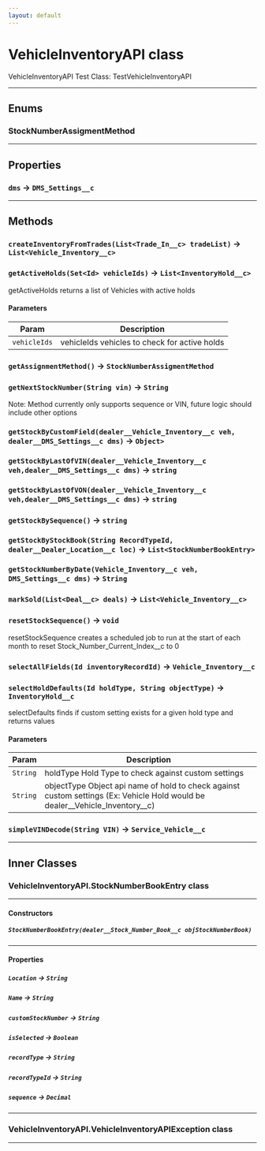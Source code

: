 ```yaml
---
layout: default
---
```

# VehicleInventoryAPI class

 VehicleInventoryAPI Test Class: TestVehicleInventoryAPI

---
## Enums
### StockNumberAssigmentMethod

---
## Properties

### `dms` → `DMS_Settings__c`

---
## Methods
### `createInventoryFromTrades(List<Trade_In__c> tradeList)` → `List<Vehicle_Inventory__c>`
### `getActiveHolds(Set<Id> vehicleIds)` → `List<InventoryHold__c>`

 getActiveHolds returns a list of Vehicles with active holds

#### Parameters
|Param|Description|
|-----|-----------|
|`vehicleIds` |  vehicleIds vehicles to check for active holds |

### `getAssignmentMethod()` → `StockNumberAssigmentMethod`
### `getNextStockNumber(String vin)` → `String`

 Note: Method currently only supports sequence or VIN, future logic should include other options

### `getStockByCustomField(dealer__Vehicle_Inventory__c veh, dealer__DMS_Settings__c dms)` → `Object>`
### `getStockByLastOfVIN(dealer__Vehicle_Inventory__c veh,dealer__DMS_Settings__c dms)` → `string`
### `getStockByLastOfVON(dealer__Vehicle_Inventory__c veh,dealer__DMS_Settings__c dms)` → `string`
### `getStockBySequence()` → `string`
### `getStockByStockBook(String RecordTypeId, dealer__Dealer_Location__c loc)` → `List<StockNumberBookEntry>`
### `getStockNumberByDate(Vehicle_Inventory__c veh, DMS_Settings__c dms)` → `String`
### `markSold(List<Deal__c> deals)` → `List<Vehicle_Inventory__c>`
### `resetStockSequence()` → `void`

 resetStockSequence creates a scheduled job to run at the start of each month to reset Stock_Number_Current_Index__c to 0

### `selectAllFields(Id inventoryRecordId)` → `Vehicle_Inventory__c`
### `selectHoldDefaults(Id holdType, String objectType)` → `InventoryHold__c`

 selectDefaults finds if custom setting exists for a given hold type and returns values

#### Parameters
|Param|Description|
|-----|-----------|
|`String` |  holdType Hold Type to check against custom settings |
|`String` |  objectType Object api name of hold to check against custom settings (Ex: Vehicle Hold would be dealer__Vehicle_Inventory__c) |

### `simpleVINDecode(String VIN)` → `Service_Vehicle__c`
---
## Inner Classes

### VehicleInventoryAPI.StockNumberBookEntry class
---
#### Constructors
##### `StockNumberBookEntry(dealer__Stock_Number_Book__c objStockNumberBook)`
---
#### Properties

##### `Location` → `String`

##### `Name` → `String`

##### `customStockNumber` → `String`

##### `isSelected` → `Boolean`

##### `recordType` → `String`

##### `recordTypeId` → `String`

##### `sequence` → `Decimal`

---
### VehicleInventoryAPI.VehicleInventoryAPIException class
---
